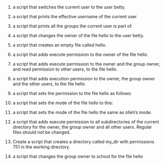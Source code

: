 1. a script that switches the current user to the user betty.

2.  a script that prints the effective username of the current user

3. a script that prints all the groups the current user is part of.

4. a script that changes the owner of the file hello to the user betty.

5. a script that creates an empty file called hello.

6. a script that adds execute permission to the owner of the file hello.

7. a script that adds execute permission to the owner and the group owner, and read permission to other users, to the file hello.

8. a script that adds execution permission to the owner, the group owner and the other users, to the file hello

9. a script that sets the permission to the file hello as follows:

10. a script that sets the mode of the file hello to this:

11. a script that sets the mode of the file hello the same as olleh’s mode.

12. a script that adds execute permission to all subdirectories of the current directory for the owner, the group owner and all other users. Regular files should not be changed.

13. Create a script that creates a directory called my_dir with permissions 751 in the working directory.

14. a script that changes the group owner to school for the file hello


